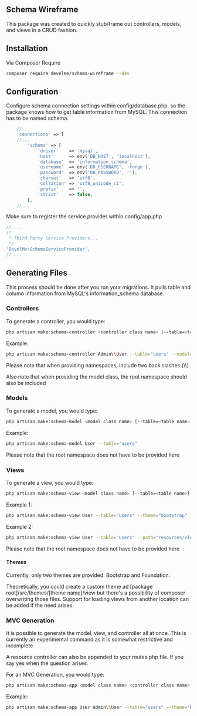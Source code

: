 ## Schema Wireframe

This package was created to quickly stub/frame out controllers, models, and
views in a CRUD fashion.

## Installation

Via Composer Require

```bash
composer require develme/schema-wireframe --dev
```

## Configuration

Configure schema connection settings within config/database.php, so the
package knows how to get table information from MySQL. This connection has to
be named schema.

```php
    //...
	'connections' => [
    //...
        'schema' => [
            'driver'    => 'mysql',
            'host'      => env('DB_HOST', 'localhost'),
            'database'  => 'information_schema',
            'username'  => env('DB_USERNAME', 'forge'),
            'password'  => env('DB_PASSWORD', ''),
            'charset'   => 'utf8',
            'collation' => 'utf8_unicode_ci',
            'prefix'    => '',
            'strict'    => false,
        ],
    //...
```

Make sure to register the service provider within config/app.php

```php
// ...
/*
 * Third Party Service Providers...
 */
'DevelMe\SchemaServiceProvider',
// ...
```

## Generating Files

This process should be done after you run your migrations. It pulls table and
column information from MySQL's information\_schema database.

### Controllers
To generate a controller, you would type:

```bash
php artisan make:schema-controller <controller class name> [--table=<table name>] [--model=<model class name>]
```

Example:

```bash
php artisan make:schema-controller Admin\\User --table="users" --model="App\\User"
```

Please note that when providing namespaces, include two back slashes (\\\\)

Also note that when providing the model class, the root namespace should also
be included

### Models
To generate a model, you would type:

```bash
php artisan make:schema-model <model class name> [--table=<table name>]
```

Example:

```bash
php artisan make:schema-model User --table="users" 
```

Please note that the root namespace does not have to be provided here 

### Views
To generate a view, you would type:

```bash
php artisan make:schema-view <model class name> [--table=<table name>] [--theme=<bootstrap|foundation>] [--path=<directory>]
```

Example 1:

```bash
php artisan make:schema-view User --table="users" --theme="bootstrap"
```

Example 2:

```bash
php artisan make:schema-view User --table="users" --path="resources/views/example"
```

Please note that the root namespace does not have to be provided here

#### Themes
Currently, only two themes are provided. Bootstrap and Foundation.

Theoretically, you could create a custom theme ad [package root]/src/themes/[theme name]/view
but there's a possibility of composer overwriting those files. Support for
loading views from another location can be added if the need arises.

### MVC Generation
It is possible to generate the model, view, and controller all at once. This is
currently an experimental command as it is somewhat restrictive and incomplete

A resource controller can also be appended to your routes.php file. If you say
yes when the question arises.

For an MVC Generation, you would type:

```bash
php artisan make:schema-app <model class name> <controller class name> [--table=<table name>] [--theme=<bootstrap|foundation>]
```

Example:

```bash
php artisan make:schema-app User Admin\\User --table="users" --theme="bootstrap"
```

